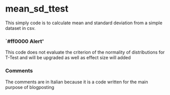 # mean_sd_ttest

This simply code is to calculate mean and standard deviation from a simple dataset in csv.

### `#ff0000 Alert'
This code does not evaluate the criterion of the normality of distributions for T-Test and will be upgraded as well as effect size will added

### Comments
The comments are in Italian because it is a code written for the main purpose of blogposting
